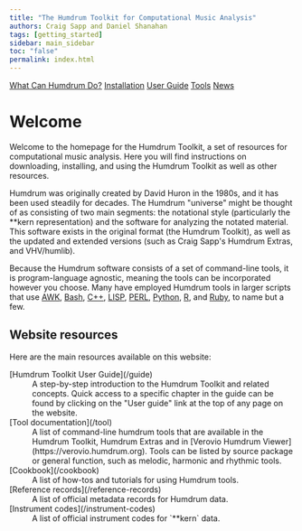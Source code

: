 ```yaml
---
title: "The Humdrum Toolkit for Computational Music Analysis"
authors: Craig Sapp and Daniel Shanahan
tags: [getting_started]
sidebar: main_sidebar
toc: "false"
permalink: index.html
---
```


<p class="text-center">
<a href="./about" class="btn btn-primary btn-lg btn-responsive">What Can Humdrum Do?</a>
<a href="https://github.com/humdrum-tools/humdrum-tools" class="btn btn-primary btn-lg btn-responsive">Installation</a>
<a href="./guide" class="btn btn-primary btn-lg btn-responsive">User Guide</a>
<a href="./tool" class="btn btn-primary btn-lg btn-responsive">Tools</a>
<a href="./news" class="btn btn-primary btn-lg btn-responsive">News</a>
</p>

# Welcome #

Welcome to the homepage for the Humdrum Toolkit, a set of resources
for computational music analysis.  Here you will find instructions
on downloading, installing, and using the Humdrum Toolkit as well
as other resources.

Humdrum was originally created by David Huron in the 1980s, and it
has been used steadily for decades. The Humdrum "universe" might
be thought of as consisting of two main segments: the notational
style (particularly the \*\*kern representation) and the software
for analyzing the notated material. This software exists in the
original format (the Humdrum Toolkit), as well as the updated and
extended versions (such as Craig Sapp's Humdrum Extras, and VHV/humlib).

Because the Humdrum software consists of a set of command-line
tools, it is program-language agnostic, meaning the tools can be
incorporated however you choose.  Many have employed Humdrum tools
in larger scripts that use
<a taget="_blank" href="https://en.wikipedia.org/wiki/AWK">AWK</a>,
<a taget="_blank" href="https://itnext.io/bash-scripting-everything-you-need-to-know-about-bash-shell-programming-cd08595f2fba">Bash</a>, 
<a taget="_blank" href="https://en.wikipedia.org/wiki/C%2B%2B">C++</a>, 
<a taget="_blank" href="https://en.wikipedia.org/wiki/Lisp_(programming_language)">LISP</a>, 
<a taget="_blank" href="https://www.perl.org">PERL</a>, 
<a taget="_blank" href="https://www.python.org">Python</a>,
<a taget="_blank" href="https://www.r-project.org">R</a>, 
and 
<a taget="_blank" href="https://www.ruby-lang.org/en">Ruby</a>, 
to name but a few.


## Website resources ##

Here are the main resources available on this website:

<dl>
<dt markdown="1"> [Humdrum Toolkit User Guide](/guide) </dt>
<dd markdown="1"> 
A step-by-step introduction to the Humdrum Toolkit and related concepts.  Quick
access to a specific chapter in the guide can be found by clicking on the 
"User guide" link at the top of any page on the website.
</dd>

<dt markdown="1"> [Tool documentation](/tool) </dt>
<dd markdown="1"> 
A list of command-line humdrum tools that are available in the Humdrum Toolkit, 
Humdrum Extras and in [Verovio Humdrum Viewer](https://verovio.humdrum.org).
Tools can be listed by source package or general function, such as melodic,
harmonic and rhythmic tools.
</dd>

<dt markdown="1"> [Cookbook](/cookbook) </dt>
<dd markdown="1"> 
A list of how-tos and tutorials for using Humdrum tools.
</dd>

<dt markdown="1"> [Reference records](/reference-records) </dt>
<dd> 
A list of official metadata records for Humdrum data.
</dd>

<dt markdown="1"> [Instrument codes](/instrument-codes) </dt>
<dd markdown="1"> 
A list of official instrument codes for `**kern` data.
</dd>


</dl>





